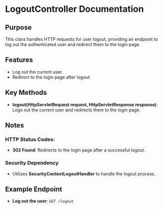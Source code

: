 # LogoutController Documentation

## Purpose

This class handles HTTP requests for user logout, providing an endpoint to log out the authenticated user and redirect them to the login page.

## Features

- Log out the current user.
- Redirect to the login page after logout.

## Key Methods

- **logout(HttpServletRequest request, HttpServletResponse response)**: Logs out the current user and redirects them to the login page.

## Notes

### HTTP Status Codes:

- **302 Found**: Redirects to the login page after a successful logout.

### Security Dependency

- Utilizes **SecurityContextLogoutHandler** to handle the logout process.

## Example Endpoint

- **Log out the user**: `GET /logout`